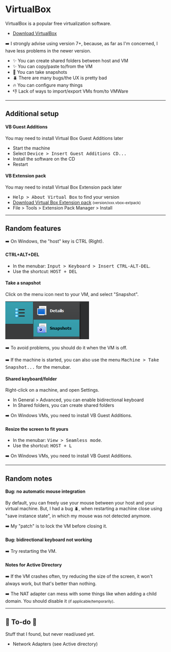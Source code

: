 # VirtualBox

<div class="row row-cols-md-2"><div>

VirtualBox is a popular free virtualization software.

* [Download VirtualBox](https://www.virtualbox.org/)

➡️ I strongly advise using version 7+, because, as far as I'm concerned, I have less problems in the newer version.
</div><div>

* ✨ You can create shared folders between host and VM
* ✨ You can copy/paste to/from the VM
* 🏪 You can take snapshots
* 🪲 There are many bugs/the UX is pretty bad
* 🔥 You can configure many things
* 👎 Lack of ways to import/export VMs from/to VMWare
</div></div>

<hr class="sep-both">

## Additional setup

<div class="row row-cols-md-2"><div>

#### VB Guest Additions

You may need to install Virtual Box Guest Additions later

* Start the machine
* Select <kbd>Device > Insert Guest Additions CD...</kbd>
* Install the software on the CD
* Restart
</div><div>

#### VB Extension pack

You may need to install Virtual Box Extension pack later

* <kbd>Help > About Virtual Box</kbd> to find your version
* [Download Virtual Box Extension pack](https://download.virtualbox.org/virtualbox/) <small>(version/xxx.vbox-extpack)</small>
* File > Tools > Extension Pack Manager > Install

</div></div>

<hr class="sep-both">

## Random features

➡️ On Windows, the "host" key is CTRL (Right).

<div class="row row-cols-md-2 mt-3"><div>

#### CTRL+ALT+DEL

* In the menubar: <kbd>Input > Keyboard > Insert CTRL-ALT-DEL</kbd>.
* Use the shortcut: <kbd>HOST + DEL</kbd>

#### Take a snapshot

Click on the menu icon next to your VM,  and select "Snapshot".

<div class="text-center">

![vm_more.png](_images/vm_more.png)
</div>

➡️ To avoid problems, you should do it when the VM is off.

➡️ If the machine is started, you can also use the menu <kbd>Machine > Take Snapshot...</kbd> for the menubar.
</div><div>

#### Shared keyboard/folder

Right-click on a machine, and open Settings. 

* In General > Advanced, you can enable bidirectional keyboard
* In Shared folders, you can create shared folders

➡️ On Windows VMs, you need to install VB Guest Additions.

#### Resize the screen to fit yours

* In the menubar: <kbd>View > Seamless mode</kbd>.
* Use the shortcut: <kbd>HOST + L</kbd>

➡️ On Windows VMs, you need to install VB Guest Additions.
</div></div>

<hr class="sep-both">

## Random notes

<div class="row row-cols-md-2 mt-3"><div>

#### Bug: no automatic mouse integration

By default, you can freely use your mouse between your host and your virtual machine. But, I had a bug 🪲, when restarting a machine close using "save instance state", in which my mouse was not detected anymore.

➡️ My "patch" is to lock the VM before closing it.
</div><div>

#### Bug: bidirectional keyboard not working

➡️ Try restarting the VM.

#### Notes for Active Directory

➡️ If the VM crashes often, try reducing the size of the screen, it won't always work, but that's better than nothing.

➡️ The NAT adapter can mess with some things like when adding a child domain. You should disable it <small>(if applicable/temporarily)</small>.
</div></div>

<hr class="sep-both">

## 👻 To-do 👻

Stuff that I found, but never read/used yet.

<div class="row row-cols-md-2"><div>

* Network Adapters (see Active directory)
</div><div>
</div></div>
